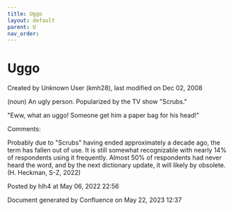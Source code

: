 ```yaml
---
title: Uggo
layout: default
parent: U
nav_order:
---
```


# Uggo

Created by  Unknown User (kmh28), last modified on Dec 02, 2008

(noun) An ugly person. Popularized by the TV show &quot;Scrubs.&quot;

&quot;Eww, what an uggo! Someone get him a paper bag for his head!&quot; 

Comments:

Probably due to &quot;Scrubs&quot; having ended approximately a decade ago, the term has fallen out of use. It is still somewhat recognizable with nearly 14% of respondents using it frequently. Almost 50% of respondents had never heard the word, and by the next dictionary update, it will likely by obsolete. (H. Heckman, S-Z, 2022)

Posted by hlh4 at May 06, 2022 22:56

Document generated by Confluence on May 22, 2023 12:37


